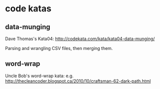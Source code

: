# code katas

## data-munging
Dave Thomas's Kata04: http://codekata.com/kata/kata04-data-munging/

Parsing and wrangling CSV files, then merging them.

## word-wrap
Uncle Bob's word-wrap kata: e.g.
http://thecleancoder.blogspot.ca/2010/10/craftsman-62-dark-path.html
